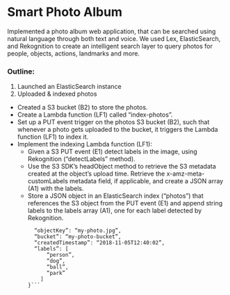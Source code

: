 # Smart Photo Album

Implemented a photo album web application, that can be searched using natural language through both text and voice.  We used Lex, ElasticSearch, and Rekognition to create an intelligent search layer to query photos for people, objects, actions, landmarks and more.

### Outline: 
1. Launched an ElasticSearch instance
2. Uploaded & indexed photos
  - Created a S3 bucket (B2) to store the photos.
  - Create a Lambda function (LF1) called “index-photos”.
  - Set up a PUT event trigger on the photos S3 bucket (B2), such that whenever a photo gets uploaded to the bucket, it triggers the Lambda function (LF1) to index it.
  - Implement the indexing Lambda function (LF1):
    - Given a S3 PUT event (E1) detect labels in the image, using Rekognition (“detectLabels” method).
    - Use the S3 SDK’s headObject method to retrieve the S3 metadata created at the object’s upload time. Retrieve the x-amz-meta-customLabels metadata field, if applicable, and         create a JSON array (A1) with the labels.
    - Store a JSON object in an ElasticSearch index (“photos”) that references the S3 object from the PUT event (E1) and append string labels to the labels array (A1), one for           each label detected by Rekognition.
        ```{
          “objectKey”: “my-photo.jpg”,
          “bucket”: “my-photo-bucket”,
          “createdTimestamp”: “2018-11-05T12:40:02”,
          “labels”: [
              “person”,
              “dog”,
              “ball”,
              “park”
            ]
        }```

